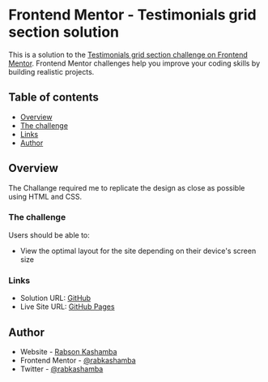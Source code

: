 # Frontend Mentor - Testimonials grid section solution

This is a solution to the [Testimonials grid section challenge on Frontend Mentor](https://www.frontendmentor.io/challenges/testimonials-grid-section-Nnw6J7Un7). Frontend Mentor challenges help you improve your coding skills by building realistic projects. 

## Table of contents

- [Overview](#overview)
- [The challenge](#the-challenge)
- [Links](#links)
- [Author](#author)


## Overview

  The Challange required me to replicate the design as close as possible using HTML and CSS.

### The challenge

Users should be able to:

- View the optimal layout for the site depending on their device's screen size

### Links

- Solution URL: [GitHub](https://github.com/rabkashamba/testimonials-section)
- Live Site URL: [GitHub Pages](https://rabkashamba.github.io/testimonials-section/)

## Author

- Website - [Rabson Kashamba](https://www.freecodecamp.org/rabkashamba)
- Frontend Mentor - [@rabkashamba](https://www.frontendmentor.io/profile/rabkashamba)
- Twitter - [@rabkashamba](https://www.twitter.com/rabkashamba)

